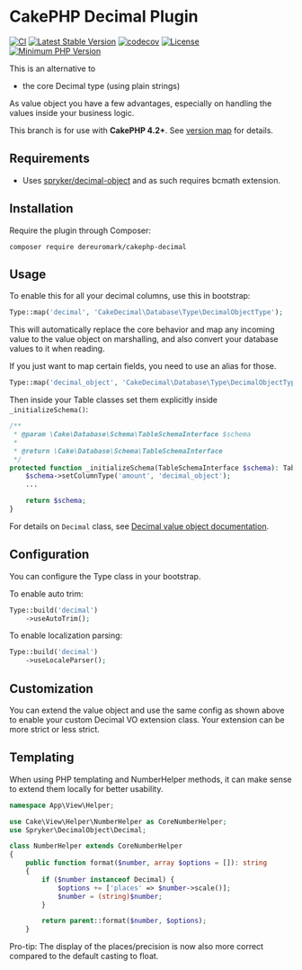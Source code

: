 # CakePHP Decimal Plugin

[![CI](https://github.com/dereuromark/cakephp-decimal/actions/workflows/ci.yml/badge.svg?branch=master)](https://github.com/dereuromark/cakephp-decimal/actions/workflows/ci.yml?query=branch%3Amaster)
[![Latest Stable Version](https://poser.pugx.org/dereuromark/cakephp-decimal/v/stable.svg)](https://packagist.org/packages/dereuromark/cakephp-decimal)
[![codecov](https://codecov.io/gh/dereuromark/cakephp-decimal/branch/master/graph/badge.svg)](https://codecov.io/gh/dereuromark/cakephp-decimal)
[![License](https://poser.pugx.org/dereuromark/cakephp-decimal/license)](https://packagist.org/packages/dereuromark/cakephp-decimal)
[![Minimum PHP Version](https://img.shields.io/badge/php-%3E%3D%207.4-8892BF.svg)](https://php.net/)

This is an alternative to
 * the core Decimal type (using plain strings)

As value object you have a few advantages, especially on handling the values inside your business logic.

This branch is for use with **CakePHP 4.2+**. See [version map](https://github.com/dereuromark/cakephp-decimal/wiki#cakephp-version-map) for details.

## Requirements

- Uses [spryker/decimal-object](https://github.com/spryker/decimal-object) and as such requires bcmath extension.

## Installation
Require the plugin through Composer:
```
composer require dereuromark/cakephp-decimal
```

## Usage

To enable this for all your decimal columns, use this in bootstrap:
```php
Type::map('decimal', 'CakeDecimal\Database\Type\DecimalObjectType');
 ```

This will automatically replace the core behavior and map any incoming value to the value object on marshalling,
and also convert your database values to it when reading.

If you just want to map certain fields, you need to use an alias for those.
```php
Type::map('decimal_object', 'CakeDecimal\Database\Type\DecimalObjectType');
 ```
Then inside your Table classes set them explicitly inside `_initializeSchema()`:
```php
/**
 * @param \Cake\Database\Schema\TableSchemaInterface $schema
 *
 * @return \Cake\Database\Schema\TableSchemaInterface
 */
protected function _initializeSchema(TableSchemaInterface $schema): TableSchemaInterface {
    $schema->setColumnType('amount', 'decimal_object');
    ...

    return $schema;
}
```

For details on `Decimal` class, see [Decimal value object documentation](https://github.com/spryker/decimal-object/tree/master/docs).


## Configuration

You can configure the Type class in your bootstrap.

To enable auto trim:
```php
Type::build('decimal')
    ->useAutoTrim();
```

To enable localization parsing:
```php
Type::build('decimal')
    ->useLocaleParser();
```

## Customization

You can extend the value object and use the same config as shown above to enable your custom Decimal VO extension class.
Your extension can be more strict or less strict.


## Templating
When using PHP templating and NumberHelper methods, it can make sense to extend them locally for better usability.
```php
namespace App\View\Helper;

use Cake\View\Helper\NumberHelper as CoreNumberHelper;
use Spryker\DecimalObject\Decimal;

class NumberHelper extends CoreNumberHelper
{
    public function format($number, array $options = []): string
    {
        if ($number instanceof Decimal) {
            $options += ['places' => $number->scale()];
            $number = (string)$number;
        }

        return parent::format($number, $options);
    }
```
Pro-tip: The display of the places/precision is now also more correct compared to the default casting to float.
